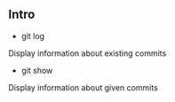 ## Intro

* git log

Display information about existing commits

* git show

Display information about given commits
